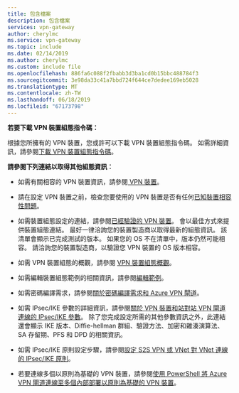 ```yaml
---
title: 包含檔案
description: 包含檔案
services: vpn-gateway
author: cherylmc
ms.service: vpn-gateway
ms.topic: include
ms.date: 02/14/2019
ms.author: cherylmc
ms.custom: include file
ms.openlocfilehash: 886fa6c088f2fbabb3d3ba1cd0b15bbc488784f3
ms.sourcegitcommit: 3e98da33c41a7bbd724f644ce7dedee169eb5028
ms.translationtype: MT
ms.contentlocale: zh-TW
ms.lasthandoff: 06/18/2019
ms.locfileid: "67173798"
---
```

**若要下載 VPN 裝置組態指令碼：**

根據您所擁有的 VPN 裝置，您或許可以下載 VPN 裝置組態指令碼。 如需詳細資訊，請參閱[下載 VPN 裝置組態指令碼](../articles/vpn-gateway/vpn-gateway-download-vpndevicescript.md)。

**請參閱下列連結以取得其他組態資訊︰**

- 如需有關相容的 VPN 裝置資訊，請參閱[ VPN 裝置](../articles/vpn-gateway/vpn-gateway-about-vpn-devices.md)。

- 請在設定 VPN 裝置之前，檢查您要使用的 VPN 裝置是否有任何[已知裝置相容性問題](../articles/vpn-gateway/vpn-gateway-about-vpn-devices.md#known)。

- 如需裝置組態設定的連結，請參閱[已經驗證的 VPN 裝置](../articles/vpn-gateway/vpn-gateway-about-vpn-devices.md#devicetable)。 會以最佳方式來提供裝置組態連結。 最好一律洽詢您的裝置製造商以取得最新的組態資訊。 該清單會顯示已完成測試的版本。 如果您的 OS 不在清單中，版本仍然可能相容。 請洽詢您的裝置製造商，以驗證您 VPN 裝置的 OS 版本相容。

- 如需 VPN 裝置組態的概觀，請參閱 [VPN 裝置組態概觀](../articles/vpn-gateway/vpn-gateway-3rdparty-device-config-overview.md)。

- 如需編輯裝置組態範例的相關資訊，請參閱[編輯範例](../articles/vpn-gateway/vpn-gateway-about-vpn-devices.md#editing)。

- 如需密碼編譯需求，請參閱[關於密碼編譯需求和 Azure VPN 閘道](../articles/vpn-gateway/vpn-gateway-about-compliance-crypto.md)。

- 如需 IPsec/IKE 參數的詳細資訊，請參閱[關於 VPN 裝置和站對站 VPN 閘道連線的 IPsec/IKE 參數](../articles/vpn-gateway/vpn-gateway-about-vpn-devices.md#ipsec)。 除了您完成設定所需的其他參數資訊之外，此連結還會顯示 IKE 版本、Diffie-hellman 群組、驗證方法、加密和雜湊演算法、SA 存留期、PFS 和 DPD 的相關資訊。

- 如需 IPsec/IKE 原則設定步驟，請參閱[設定 S2S VPN 或 VNet 對 VNet 連線的 IPsec/IKE 原則](../articles/vpn-gateway/vpn-gateway-ipsecikepolicy-rm-powershell.md)。

- 若要連線多個以原則為基礎的 VPN 裝置，請參閱[使用 PowerShell 將 Azure VPN 閘道連線至多個內部部署以原則為基礎的 VPN 裝置](../articles/vpn-gateway/vpn-gateway-connect-multiple-policybased-rm-ps.md)。
